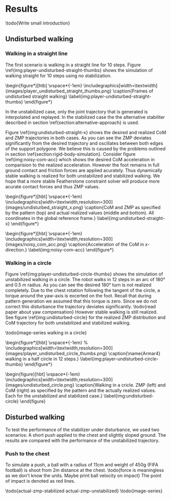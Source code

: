 # Results

\todo{Write small introduction}

## Undisturbed walking

### Walking in a straight line

The first scenario is walking in a straight line for 10 steps.
Figure \ref{img:player-undisturbed-straight-thumbs} shows the simulation of walking straight for 10 steps using no stabilization.

\begin{figure*}[htb]
\vspace*{-1em}
\includegraphics[width=\textwidth]{images/player_undisturbed_straight_thumbs.png}
\caption{Frames of undisturbed straight walking}
\label{img:player-undisturbed-straight-thumbs}
\end{figure*}

In the unstabilized case, only the joint trajectory that is generated is interpolated
and replayed. In the stabilized case the the alternative stabiliter described in section
\ref{section:alternative-approach} is used.

Figure \ref{img:undisturbed-straight-x} shows the desired and realized CoM and ZMP trajectories
in both cases. As you can see the ZMP deviates significantly from the desired trajectory
and oscillates between both edges of the support polygone. We believe this is caused by the problems
outlined in section \ref{section:rigid-body-simulation}. Consider figure \ref{img:noisy-com-acc} which shows
the desired CoM acceleration in comparision to the realized acceleration.
However the foot remains in full ground contact and friction forces are applied acurately.
Thus dynamically stable walking is realized for both unstabilized and stabilized walking.
We hope that a more stable Featherstone constraint solver will produce more acurate contact forces and
thus ZMP values.

\begin{figure*}[hbt]
\vspace*{-1em}
\includegraphics[width=\textwidth,resolution=300]{images/undisturbed_straight_x.png}
\caption{CoM and ZMP as specified by the pattern (top) and actual realized values (middle and bottom).
All coordinates in the global reference frame.}
\label{img:undisturbed-straight-x}
\end{figure*}

\begin{figure*}[hbt]
\vspace*{-1em}
\includegraphics[width=\textwidth,resolution=300]{images/noisy_com_acc.png}
\caption{Acceleration of the CoM in $x$-direction.}
\label{img:noisy-com-acc}
\end{figure*}

### Walking in a circle

Figure \ref{img:player-undisturbed-circle-thumbs} shows the simulation of unstabilized walking in a circle.
The robot walks in 12 steps in an arc of 180° and 0.5 m radius.
As you can see the desired 180° turn is not realized completely. Due to the
chest rotation following the tangent of the circle, a torque around the yaw-axis is excerted on the foot.
Recall that during pattern generation we assumed that this torque is zero. Since we do not correct this
disturbance the trajectory deviates significantly.
\todo{read paper about yaw compensation}
However stable walking is still realized. See figure \ref{img:undisturbed-circle} for the realized ZMP
distribution and CoM trajectory for both unstabilized and stabilized walking.

\todo{image-series walking in a circle}

\begin{figure*}[hbt]
\vspace*{-1em}
% \includegraphics[width=\textwidth,resolution=300]{images/player_undisturbed_circle_thumbs.png}
\caption{\name{Armar4} walking in a half circle in 12 steps.}
\label{img:player-undisturbed-circle-thumbs}
\end{figure*}

\begin{figure}[hbt]
\vspace*{-1em}
\includegraphics[width=\textwidth,resolution=300]{images/undisturbed_circle.png}
\caption{Walking in a cricle. ZMP (left) and CoM (right) as specified by the pattern and the actually realized values.
Each for the unstabilized and stabilized case.}
\label{img:undisturbed-circle}
\end{figure}

## Disturbed walking

To test the performance of the stabilizer under disturbance, we used two
scenarios: A short push applied to the chest and slightly sloped ground.
The results are compared with the performance of the unstabilized trajectory.

### Push to the chest

To simulate a push, a ball with a radius of 11cm and weight of 450g (FIFA football) is shoot from
2m distance at the chest. \todo{force is meaningless as we don't know the units. Maybe print ball velocity on impact}
The point of impact is denoted as red lines.

\todo{actual-zmp-stabilized actual-zmp-unstabilized}
\todo{image-series}

